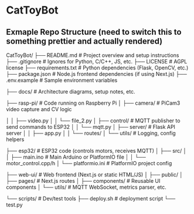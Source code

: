 # CatToyBot

## Exmaple Repo Structure (need to switch this to something prettier and actually rendered)
CatToyBot/
├── README.md                 # Project overview and setup instructions
├── .gitignore                # Ignores for Python, C/C++, JS, etc.
├── LICENSE                   # AGPL license
├── requirements.txt          # Python dependencies (Flask, OpenCV, etc.)
├── package.json              # Node.js frontend dependencies (if using Next.js)
├── .env.example              # Sample environment variables

├── docs/                     # Architecture diagrams, setup notes, etc.

├── rasp-pi/                 # Code running on Raspberry Pi
│   ├── camera/               # PiCam3 video capture and CV logic

│   │   ├── video.py
│   │   └── file_2.py
│   ├── control/              # MQTT publisher to send commands to ESP32
│   │   └── mqtt.py
│   ├── server/               # Flask API server
│   │   ├── app.py
│   │   └── routes/
│   └── utils/                # Logging, config helpers

├── esp32/                    # ESP32 code (controls motors, receives MQTT)
│   ├── src/
│   │   ├── main.ino          # Main Arduino or PlatformIO file
│   │   └── motor_control.cpp/h
│   └── platformio.ini        # PlatformIO project config

├── web-ui/                   # Web frontend (Next.js or static HTML/JS)
│   ├── public/
│   ├── pages/                # Next.js routes
│   ├── components/           # Reusable UI components
│   └── utils/                # MQTT WebSocket, metrics parser, etc.

└── scripts/                  # Dev/test tools
    ├── deploy.sh             # deployment script
    └── test.py    